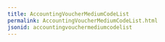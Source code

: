 ```yaml
---
title: AccountingVoucherMediumCodeList
permalink: AccountingVoucherMediumCodeList.html
jsonid: accountingvouchermediumcodelist
---
```

